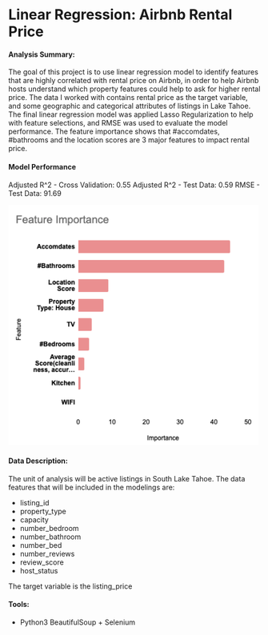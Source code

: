# Linear Regression: Airbnb Rental Price

#### Analysis Summary:
The goal of this project is to use linear regression model to identify features that are highly correlated with rental price on Airbnb, 
in order to help Airbnb hosts understand which property features could help to ask for higher rental price. 
The data I worked with contains rental price as the target variable, and some geographic and categorical attributes of listings in Lake Tahoe. 
The final linear regression model was applied Lasso Regularization to help with feature selections, and RMSE was used to evaluate the model performance. 
The feature importance shows that #accomdates, #bathrooms and the location scores are 3 major features to impact rental price.

#### Model Performance
Adjusted R^2 - Cross Validation: 0.55
Adjusted R^2 - Test Data: 0.59
RMSE - Test Data: 91.69

<img src="plots/feature importance.png" width=500>

#### Data Description:
The unit of analysis will be active listings in South Lake Tahoe.
The data features that will be included in the modelings are:
* listing_id
* property_type
* capacity
* number_bedroom
* number_bathroom
* number_bed
* number_reviews
* review_score
* host_status

The target variable is the listing_price

#### Tools:
* Python3 BeautifulSoup + Selenium
